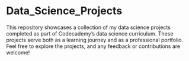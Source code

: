 # Data_Science_Projects
This repository showcases a collection of my data science projects completed as part of Codecademy’s data science curriculum. These projects serve both as a learning journey and as a professional portfolio.  Feel free to explore the projects, and any feedback or contributions are welcome!
